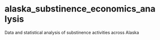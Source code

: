# alaska_substinence_economics_analysis
Data and statistical analysis of substinence activities across Alaska
